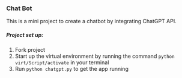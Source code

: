 ### Chat Bot
This is a mini project to create a chatbot by integrating ChatGPT API.

##### Project set up:
1. Fork project
2. Start up the virtual environment by running the command `python virt/Script/activate` in your terminal
3. Run `python chatgpt.py` to get the app running
